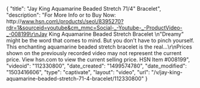 {
    "title": "Jay King Aquamarine Beaded Stretch 71\/4\" Bracelet",
    "description": "For More Info or to Buy Now: http:\/\/www.hsn.com\/products\/seo\/8395270?rdr=1&sourceid=youtube&cm_mmc=Social-_-Youtube-_-ProductVideo-_-008199\r\nJay King Aquamarine Beaded Stretch Bracelet \n\"Dreamy\" might be the word that comes to mind. But you don't have to pinch yourself. This enchanting aquamarine beaded stretch bracelet is the real...\r\nPrices shown on the previously recorded video may not represent the current price.  View hsn.com to view the current selling price. HSN Item #008199",
    "videoid": "112330800",
    "date_created": "1499574780",
    "date_modified": "1503416606",
    "type": "captivate",
    "layout": "video",
    "url": "\/v\/jay-king-aquamarine-beaded-stretch-71-4-bracelet\/112330800"
}